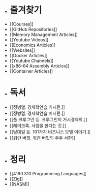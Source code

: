 - # 즐겨찾기
- [[Courses]]
- [[GitHub Repositories]]
- [[Memory Management Articles]]
- [[Youtube Videos]]
- [[Economics Articles]]
- [[Websites]]
- [[Docker Articles]]
- [[Youtube Channels]]
- [[x86-64 Assembly Articles]]
- [[Container Articles]]
- # 독서
- [[정병열. 경제학연습 거시편.]]
- [[정병열. 경제학연습 미시편.]]
- [[폴 크루그먼 등. 크루그먼의 거시경제학.]]
- [[레이크록. 사업을 한다는 것.]]
- [[남대일 등. 101가지 비즈니스 모델 이야기.]]
- [[워런 버핏. 워런 버핏의 주주 서한]]
- # 정리
- [[4190.310 Programming Languages]]
- [[Zig]]
- [[NASM]]